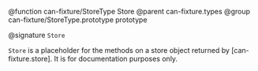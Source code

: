 @function can-fixture/StoreType Store
@parent can-fixture.types
@group can-fixture/StoreType.prototype prototype

@signature `Store`

  `Store` is a placeholder for the methods on a store object returned by [can-fixture.store]. It is for documentation purposes only.
  
